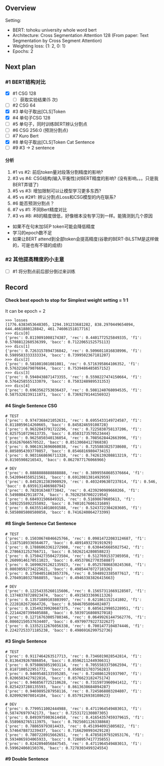 ## Overview

Setting: 

* BERT: tohoku university whole word bert
* Architecture: Cross Segmentation Attention 128 (From paper: Text Segmentation by Cross Segment Attention)
* Weighting loss: {1: 2, 0: 1}
* Epochs: 2

## Next plan

### #1 BERT结构对比

- [X] #1 CSG 128
  - [ ] 获取实验结果(5 次)
- [ ] #2 CSG 64
- [X] #3 单句子取出[CLS]Token
- [X] #4 单句子CSG 128
- [ ] #5 单句子，同时训练BERT辨认分割点
- [ ] #6 CSG 256:0 (预测分割点)
- [ ] #7 Kuro Bert
- [X] #8 单句子取出[CLS]Token Cat Sentence
- [ ] #9 #3 -> 2 sentence

#### 分析

1. #1 vs #2: 前后token量对段落分割精度的影响?
2. #3 vs #4: CSG结构(输入平衡性)对BERT精度的影响? (没有影响。。。只是我BERT弄错了)
3. #5 vs #3: 增加限制可以让模型学习更多东西?
4. #5 vs #2#1: 辨认分割点Loss和CSG模型的内在联系?
5. #6 能否预测分割点？
6. #7 vs #1: 不同Bert精度对比
7. #3 vs #8: #8的精度很低，好像根本没有学习到一样。能猜测到几个原因
  * 如果不在句末加SEP token可能会降低精度
  * 学习的epoch数不足
  * 如果让BERT attend到全部token会提高精度(谷歌的BERT-BiLSTM是这样做的，可是也有不错的成绩)

### #2 其他提高精度的小主意

- [ ] #1 将分割点前后部分倒过来训练


## Record

#### Check best epoch to stop for Simplest weight setting = 1:1

It can be epoch = 2

```
>>> losses
[1776.6383453648305, 1294.191233681282, 838.2970449654094, 644.4661880128842, 461.74606151817716]
>>> dics[0]
{'prec': 0.8119891008174387, 'rec': 0.4401772525849335, 'f1': 0.5708812260536399, 'bacc': 0.7122065152575113}
>>> dics[1]
{'prec': 0.7263157894736842, 'rec': 0.5096011816838996, 'f1': 0.5989583333333334, 'bacc': 0.7399502367181207}
>>> dics[2]
{'prec': 0.581081081081081, 'rec': 0.5716395864106352, 'f1': 0.5763216679076694, 'bacc': 0.7539486485857152}
>>> dics[3]
{'prec': 0.5940438871473355, 'rec': 0.5598227474150664, 'f1': 0.5764258555133079, 'bacc': 0.7503248989531353}
>>> dics[4]
{'prec': 0.6963562753036437, 'rec': 0.5081240768094535, 'f1': 0.5875320239111871, 'bacc': 0.7369270144156932}
```

#### #4 Single Sentence CSG

```
# TEST
{'prec': 0.9747368421052631, 'rec': 0.6955433149724587, 'f1': 0.8118059614260665, 'bacc': 0.845824659108728}
{'prec': 0.9632843791722296, 'rec': 0.7225838758137206, 'f1': 0.8257510729613735, 'bacc': 0.8583173570523444}
{'prec': 0.9625850340136054, 'rec': 0.7085628442663996, 'f1': 0.816267666570522, 'bacc': 0.8513068412786838}
{'prec': 0.9061913696060038, 'rec': 0.7255883825738608, 'f1': 0.8058954393770857, 'bacc': 0.8546816980473415}
{'prec': 0.9031668696711328, 'rec': 0.7426139208813219, 'f1': 0.81505908216543, 'bacc': 0.8627077176066966}

# DEV
{'prec': 0.8888888888888888, 'rec': 0.38995568685376664, 'f1': 0.5420944558521561, 'bacc': 0.6912081381492959}
{'prec': 0.8452012383900929, 'rec': 0.4032496307237814, 'f1': 0.546, 'bacc': 0.6959131406988794}
{'prec': 0.782016348773842, 'rec': 0.4239290989660266, 'f1': 0.549808429118774, 'bacc': 0.7028258700221954}
{'prec': 0.684931506849315, 'rec': 0.51698670605613, 'f1': 0.5892255892255892, 'bacc': 0.7401017606131689}
{'prec': 0.6635514018691588, 'rec': 0.5243722304283605, 'f1': 0.5858085808580858, 'bacc': 0.7416240864273399}
```

#### #8 Single Sentence Cat Sentence

```
# TEST
{'prec': 0.15030674846625766, 'rec': 0.09814722083124687, 'f1': 0.11875189336564677, 'bacc': 0.4891493270191929}
{'prec': 0.17886063361272908, 'rec': 0.6304456685027542, 'f1': 0.2786631252766711, 'bacc': 0.5026214280858823}
{'prec': 0.17504273504273504, 'rec': 0.5127691537305958, 'f1': 0.26099146170511023, 'bacc': 0.49537862770358887}
{'prec': 0.16990291262135923, 'rec': 0.05257886830245368, 'f1': 0.08030592734225621, 'bacc': 0.4985447072718326}
{'prec': 0.17504051863857376, 'rec': 0.5948923385077617, 'f1': 0.27049180327868855, 'bacc': 0.49463383826415663}

# DEV
{'prec': 0.12254335260115606, 'rec': 0.15657311669128507, 'f1': 0.13748378728923474, 'bacc': 0.4915833369611326}
{'prec': 0.13571889103803997, 'rec': 0.621861152141802, 'f1': 0.2228102672664726, 'bacc': 0.5046705806402407}
{'prec': 0.13549239920687375, 'rec': 0.6056129985228951, 'f1': 0.22144207399405888, 'bacc': 0.5039716808927018}
{'prec': 0.12716763005780346, 'rec': 0.06499261447562776, 'f1': 0.08602150537634407, 'bacc': 0.49799779227322627}
{'prec': 0.13352112676056338, 'rec': 0.7001477104874446, 'f1': 0.22427253371185238, 'bacc': 0.4986916299752736}

```

#### #3 Single Sentence

```
# TEST
{'prec': 0.9117464263517713, 'rec': 0.7346019028542814, 'f1': 0.8136439267886854, 'bacc': 0.8596211244936631}
{'prec': 0.9750865051903114, 'rec': 0.7055583375062594, 'f1': 0.8187100522951772, 'bacc': 0.8508321703756283}
{'prec': 0.9469548133595285, 'rec': 0.7240861291937907, 'f1': 0.8206583427922816, 'bacc': 0.8576623182475174}
{'prec': 0.9468567725210628, 'rec': 0.7315973960941412, 'f1': 0.8254237288135593, 'bacc': 0.8613638684094287}
{'prec': 0.9469895287958116, 'rec': 0.7245868803204807, 'f1': 0.8209929078014184, 'bacc': 0.8579126938108623}

# DEV
{'prec': 0.7799511002444988, 'rec': 0.4711964549483013, 'f1': 0.587476979742173, 'bacc': 0.7253172130807305}
{'prec': 0.8493975903614458, 'rec': 0.41654357459379615, 'f1': 0.5589692765113975, 'bacc': 0.7025601126338868}
{'prec': 0.788659793814433, 'rec': 0.4519940915805022, 'f1': 0.5746478873239437, 'bacc': 0.7166298993429128}
{'prec': 0.7807228915662651, 'rec': 0.47858197932053176, 'f1': 0.5934065934065933, 'bacc': 0.7288957417735855}
{'prec': 0.8242894056847545, 'rec': 0.4711964549483013, 'f1': 0.599624060150376, 'bacc': 0.7278303499324554}
```

#### #9 Double Sentence
